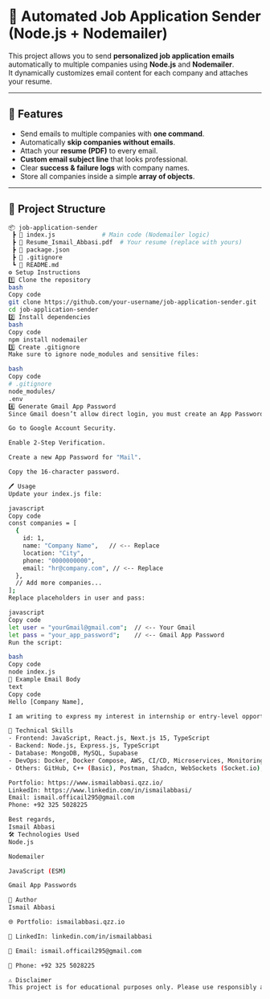 # 📧 Automated Job Application Sender (Node.js + Nodemailer)

This project allows you to send **personalized job application emails** automatically to multiple companies using **Node.js** and **Nodemailer**.  
It dynamically customizes email content for each company and attaches your resume.

---

## 🚀 Features
- Send emails to multiple companies with **one command**.
- Automatically **skip companies without emails**.
- Attach your **resume (PDF)** to every email.
- **Custom email subject line** that looks professional.
- Clear **success & failure logs** with company names.
- Store all companies inside a simple **array of objects**.

---

## 📂 Project Structure
```bash
📦 job-application-sender
 ┣ 📜 index.js             # Main code (Nodemailer logic)
 ┣ 📜 Resume_Ismail_Abbasi.pdf  # Your resume (replace with yours)
 ┣ 📜 package.json
 ┣ 📜 .gitignore
 ┗ 📜 README.md
⚙️ Setup Instructions
1️⃣ Clone the repository
bash
Copy code
git clone https://github.com/your-username/job-application-sender.git
cd job-application-sender
2️⃣ Install dependencies
bash
Copy code
npm install nodemailer
3️⃣ Create .gitignore
Make sure to ignore node_modules and sensitive files:

bash
Copy code
# .gitignore
node_modules/
.env
4️⃣ Generate Gmail App Password
Since Gmail doesn’t allow direct login, you must create an App Password:

Go to Google Account Security.

Enable 2-Step Verification.

Create a new App Password for "Mail".

Copy the 16-character password.

🖊️ Usage
Update your index.js file:

javascript
Copy code
const companies = [
  {
    id: 1,
    name: "Company Name",   // <-- Replace
    location: "City",
    phone: "0000000000",
    email: "hr@company.com", // <-- Replace
  },
  // Add more companies...
];
Replace placeholders in user and pass:

javascript
Copy code
let user = "yourGmail@gmail.com";  // <-- Your Gmail
let pass = "your_app_password";    // <-- Gmail App Password
Run the script:

bash
Copy code
node index.js
📧 Example Email Body
text
Copy code
Hello [Company Name],

I am writing to express my interest in internship or entry-level opportunities at your company.

🔹 Technical Skills
- Frontend: JavaScript, React.js, Next.js 15, TypeScript
- Backend: Node.js, Express.js, TypeScript
- Database: MongoDB, MySQL, Supabase
- DevOps: Docker, Docker Compose, AWS, CI/CD, Microservices, Monitoring, Secrets Management
- Others: GitHub, C++ (Basic), Postman, Shadcn, WebSockets (Socket.io), Redux Toolkit

Portfolio: https://www.ismailabbasi.qzz.io/  
LinkedIn: https://www.linkedin.com/in/ismailabbasi/  
Email: ismail.officail295@gmail.com  
Phone: +92 325 5028225  

Best regards,  
Ismail Abbasi
🛠️ Technologies Used
Node.js

Nodemailer

JavaScript (ESM)

Gmail App Passwords

👤 Author
Ismail Abbasi

🌐 Portfolio: ismailabbasi.qzz.io

💼 LinkedIn: linkedin.com/in/ismailabbasi

📧 Email: ismail.officail295@gmail.com

📱 Phone: +92 325 5028225

⚠️ Disclaimer
This project is for educational purposes only. Please use responsibly and avoid spamming. 🚫